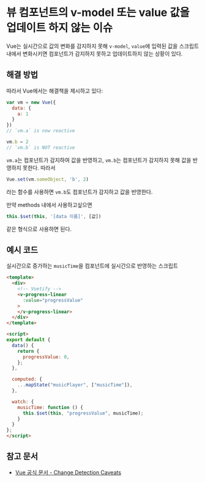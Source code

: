 # 뷰 컴포넌트의 v-model 또는 value 값을 업데이트 하지 않는 이슈

Vue는 실시간으로 값의 변화를 감지하지 못해 `v-model`, `value`에 입력된 값을 스크립트내에서 변화시키면 컴포넌트가 감지하지 못하고 업데이트하지 않는 상황이 있다.   

## 해결 방법

따라서 Vue에서는 해결책을 제시하고 있다:
```js
var vm = new Vue({
  data: {
    a: 1
  }
})
// `vm.a` is now reactive

vm.b = 2
// `vm.b` is NOT reactive
```
`vm.a`는 컴포넌트가 감지하여 값을 반영하고, `vm.b`는 컴포넌트가 감지하지 못해 값을 반영하지 못한다. 따라서

```js
Vue.set(vm.someObject, 'b', 2)
```
라는 함수를 사용하면 `vm.b`도 컴포넌트가 감지하고 값을 반영한다.

만약 methods 내에서 사용하고싶으면
```js
this.$set(this, '[data 이름]', [값])
```
같은 형식으로 사용하면 된다.

## 예시 코드
실시간으로 증가하는 `musicTime`을 컴포넌트에 실시간으로 반영하는 스크립트

```html
<template>
  <div>
    <!-- Vuetify -->
    <v-progress-linear
      :value="progressValue"
    >
    </v-progress-linear>
  </div>
</template>

<script>
export default {
  data() {
    return {
      progressValue: 0,
    };
  },

  computed: {
    ...mapState("musicPlayer", ["musicTime"]),
  },

  watch: {
    musicTime: function () {
      this.$set(this, "progressValue", musicTime);
    }
  }
};
</script>
```

## 참고 문서
- [Vue 공식 문서 - Change Detection Caveats](https://vuejs.org/v2/guide/reactivity.html#Change-Detection-Caveats)